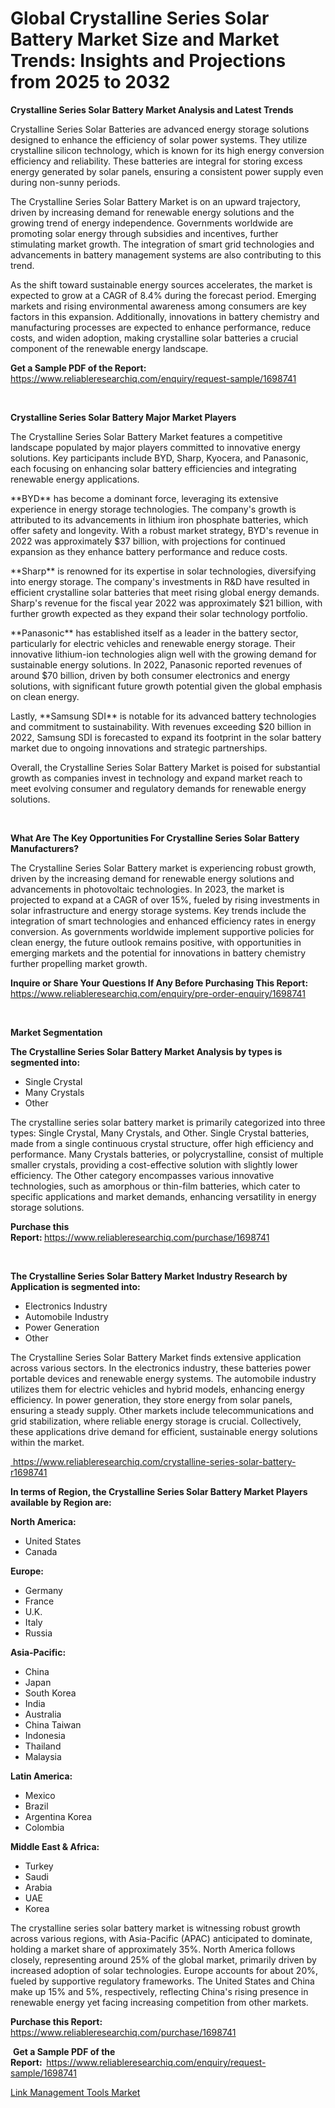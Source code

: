 <p><h1>Global Crystalline Series Solar Battery Market Size and Market Trends: Insights and Projections from 2025 to 2032</h1></p><p><strong>Crystalline Series Solar Battery Market Analysis and Latest Trends</strong></p>
<p><p>Crystalline Series Solar Batteries are advanced energy storage solutions designed to enhance the efficiency of solar power systems. They utilize crystalline silicon technology, which is known for its high energy conversion efficiency and reliability. These batteries are integral for storing excess energy generated by solar panels, ensuring a consistent power supply even during non-sunny periods.</p><p>The Crystalline Series Solar Battery Market is on an upward trajectory, driven by increasing demand for renewable energy solutions and the growing trend of energy independence. Governments worldwide are promoting solar energy through subsidies and incentives, further stimulating market growth. The integration of smart grid technologies and advancements in battery management systems are also contributing to this trend.</p><p>As the shift toward sustainable energy sources accelerates, the market is expected to grow at a CAGR of 8.4% during the forecast period. Emerging markets and rising environmental awareness among consumers are key factors in this expansion. Additionally, innovations in battery chemistry and manufacturing processes are expected to enhance performance, reduce costs, and widen adoption, making crystalline solar batteries a crucial component of the renewable energy landscape.</p></p>
<p><strong>Get a Sample PDF of the Report:&nbsp;</strong> <a href="https://www.reliableresearchiq.com/enquiry/request-sample/1698741?utm_campaign=3298&utm_medium=2&utm_source=Github&utm_content=ia&utm_term=27032025&utm_id=crystalline-series-solar-battery">https://www.reliableresearchiq.com/enquiry/request-sample/1698741</a></p>
<p>&nbsp;</p>
<p><strong>Crystalline Series Solar Battery Major Market Players</strong></p>
<p><p>The Crystalline Series Solar Battery Market features a competitive landscape populated by major players committed to innovative energy solutions. Key participants include BYD, Sharp, Kyocera, and Panasonic, each focusing on enhancing solar battery efficiencies and integrating renewable energy applications.</p><p>**BYD** has become a dominant force, leveraging its extensive experience in energy storage technologies. The company's growth is attributed to its advancements in lithium iron phosphate batteries, which offer safety and longevity. With a robust market strategy, BYD's revenue in 2022 was approximately $37 billion, with projections for continued expansion as they enhance battery performance and reduce costs.</p><p>**Sharp** is renowned for its expertise in solar technologies, diversifying into energy storage. The company's investments in R&D have resulted in efficient crystalline solar batteries that meet rising global energy demands. Sharp's revenue for the fiscal year 2022 was approximately $21 billion, with further growth expected as they expand their solar technology portfolio.</p><p>**Panasonic** has established itself as a leader in the battery sector, particularly for electric vehicles and renewable energy storage. Their innovative lithium-ion technologies align well with the growing demand for sustainable energy solutions. In 2022, Panasonic reported revenues of around $70 billion, driven by both consumer electronics and energy solutions, with significant future growth potential given the global emphasis on clean energy.</p><p>Lastly, **Samsung SDI** is notable for its advanced battery technologies and commitment to sustainability. With revenues exceeding $20 billion in 2022, Samsung SDI is forecasted to expand its footprint in the solar battery market due to ongoing innovations and strategic partnerships.</p><p>Overall, the Crystalline Series Solar Battery Market is poised for substantial growth as companies invest in technology and expand market reach to meet evolving consumer and regulatory demands for renewable energy solutions.</p></p>
<p>&nbsp;</p>
<p><strong>What Are The Key Opportunities For Crystalline Series Solar Battery Manufacturers?</strong></p>
<p><p>The Crystalline Series Solar Battery market is experiencing robust growth, driven by the increasing demand for renewable energy solutions and advancements in photovoltaic technologies. In 2023, the market is projected to expand at a CAGR of over 15%, fueled by rising investments in solar infrastructure and energy storage systems. Key trends include the integration of smart technologies and enhanced efficiency rates in energy conversion. As governments worldwide implement supportive policies for clean energy, the future outlook remains positive, with opportunities in emerging markets and the potential for innovations in battery chemistry further propelling market growth.</p></p>
<p><strong>Inquire or Share Your Questions If Any Before Purchasing This Report:</strong> <a href="https://www.reliableresearchiq.com/enquiry/pre-order-enquiry/1698741?utm_campaign=3298&utm_medium=2&utm_source=Github&utm_content=ia&utm_term=27032025&utm_id=crystalline-series-solar-battery">https://www.reliableresearchiq.com/enquiry/pre-order-enquiry/1698741</a></p>
<p>&nbsp;</p>
<p><strong>Market Segmentation</strong></p>
<p><strong>The Crystalline Series Solar Battery Market Analysis by types is segmented into:</strong></p>
<p><ul><li>Single Crystal</li><li>Many Crystals</li><li>Other</li></ul></p>
<p><p>The crystalline series solar battery market is primarily categorized into three types: Single Crystal, Many Crystals, and Other. Single Crystal batteries, made from a single continuous crystal structure, offer high efficiency and performance. Many Crystals batteries, or polycrystalline, consist of multiple smaller crystals, providing a cost-effective solution with slightly lower efficiency. The Other category encompasses various innovative technologies, such as amorphous or thin-film batteries, which cater to specific applications and market demands, enhancing versatility in energy storage solutions.</p></p>
<p><strong>Purchase this Report:&nbsp;</strong><a href="https://www.reliableresearchiq.com/purchase/1698741?utm_campaign=3298&utm_medium=2&utm_source=Github&utm_content=ia&utm_term=27032025&utm_id=crystalline-series-solar-battery">https://www.reliableresearchiq.com/purchase/1698741</a></p>
<p>&nbsp;</p>
<p><strong>The Crystalline Series Solar Battery Market Industry Research by Application is segmented into:</strong></p>
<p><ul><li>Electronics Industry</li><li>Automobile Industry</li><li>Power Generation</li><li>Other</li></ul></p>
<p><p>The Crystalline Series Solar Battery Market finds extensive application across various sectors. In the electronics industry, these batteries power portable devices and renewable energy systems. The automobile industry utilizes them for electric vehicles and hybrid models, enhancing energy efficiency. In power generation, they store energy from solar panels, ensuring a steady supply. Other markets include telecommunications and grid stabilization, where reliable energy storage is crucial. Collectively, these applications drive demand for efficient, sustainable energy solutions within the market.</p></p>
<p><a href="https://www.reliableresearchiq.com/crystalline-series-solar-battery-r1698741?utm_campaign=3298&utm_medium=2&utm_source=Github&utm_content=ia&utm_term=27032025&utm_id=crystalline-series-solar-battery">&nbsp;https://www.reliableresearchiq.com/crystalline-series-solar-battery-r1698741</a></p>
<p><strong>In terms of Region, the Crystalline Series Solar Battery Market Players available by Region are:</strong></p>
<p>
    <p> <strong> North America: </strong>
        <ul>
            <li>United States</li>
            <li>Canada</li>
        </ul>
        </p> 
    <p> <strong> Europe: </strong>
        <ul>
            <li>Germany</li>
            <li>France</li>
            <li>U.K.</li>
            <li>Italy</li>
            <li>Russia</li>
        </ul>
        </p> 
    <p> <strong> Asia-Pacific: </strong>
        <ul>
            <li>China</li>
            <li>Japan</li>
            <li>South Korea</li>
            <li>India</li>
            <li>Australia</li>
            <li>China Taiwan</li>
            <li>Indonesia</li>
            <li>Thailand</li>
            <li>Malaysia</li>
        </ul>
        </p> 
    <p> <strong> Latin America: </strong>
        <ul>
            <li>Mexico</li>
            <li>Brazil</li>
            <li>Argentina Korea</li>
            <li>Colombia</li>
        </ul>
        </p> 
    <p> <strong> Middle East & Africa: </strong>
        <ul>
            <li>Turkey</li>
            <li>Saudi</li>
            <li>Arabia</li>
            <li>UAE</li>
            <li>Korea</li>
        </ul>
    </p>
    </p>
<p><p>The crystalline series solar battery market is witnessing robust growth across various regions, with Asia-Pacific (APAC) anticipated to dominate, holding a market share of approximately 35%. North America follows closely, representing around 25% of the global market, primarily driven by increased adoption of solar technologies. Europe accounts for about 20%, fueled by supportive regulatory frameworks. The United States and China make up 15% and 5%, respectively, reflecting China's rising presence in renewable energy yet facing increasing competition from other markets.</p></p>
<p><strong>Purchase this Report: </strong><a href="https://www.reliableresearchiq.com/purchase/1698741?utm_campaign=3298&utm_medium=2&utm_source=Github&utm_content=ia&utm_term=27032025&utm_id=crystalline-series-solar-battery">https://www.reliableresearchiq.com/purchase/1698741</a></p>
<p>&nbsp;<strong>Get a Sample PDF of the Report:&nbsp;&nbsp;</strong><a href="https://www.reliableresearchiq.com/enquiry/request-sample/1698741?utm_campaign=3298&utm_medium=2&utm_source=Github&utm_content=ia&utm_term=27032025&utm_id=crystalline-series-solar-battery">https://www.reliableresearchiq.com/enquiry/request-sample/1698741</a></p>
<p><strong></strong></p>
<p><p><a href="https://github.com/merkinedry7b/Market-Research-Report-List-1/blob/main/link-management-tools-market.md?utm_campaign=3298&utm_medium=2&utm_source=Github&utm_content=ia&utm_term=27032025&utm_id=crystalline-series-solar-battery">Link Management Tools Market</a></p></p>